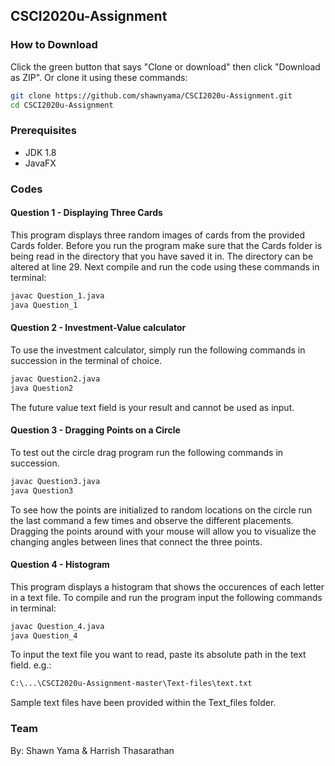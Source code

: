 ## CSCI2020u-Assignment 

### How to Download
Click the green button that says "Clone or download" then click "Download as ZIP". 
Or clone it using these commands:
```bash
git clone https://github.com/shawnyama/CSCI2020u-Assignment.git
cd CSCI2020u-Assignment
```

### Prerequisites
- JDK 1.8 
- JavaFX

### Codes
#### Question 1 - Displaying Three Cards
This program displays three random images of cards from the provided Cards folder. Before you run the program make sure that the Cards folder is being read in the directory that you have saved it in. The directory can be altered at line 29. Next compile and run the code using these commands in terminal:
```bash
javac Question_1.java
java Question_1
```

#### Question 2 - Investment-Value calculator
To use the investment calculator, simply run the following commands in succession in the terminal of choice.
```bash
javac Question2.java
java Question2
```
The future value text field is your result and cannot be used as input.

#### Question 3 - Dragging Points on a Circle
To test out the circle drag program run the following commands in succession.
```bash
javac Question3.java
java Question3
```
To see how the points are initialized to random locations on the circle run the last command a few times and observe the different placements. Dragging the points around with your mouse will allow you to visualize the changing angles between lines that connect the three points. 

#### Question 4 - Histogram
This program displays a histogram that shows the occurences of each letter in a text file. To compile and run the program input the following commands in terminal:
```bash
javac Question_4.java
java Question_4
```
To input the text file you want to read, paste its absolute path in the text field. e.g.:
```bash
C:\...\CSCI2020u-Assignment-master\Text-files\text.txt
```
Sample text files have been provided within the Text_files folder. 

### Team
By: Shawn Yama & Harrish Thasarathan
